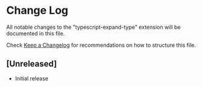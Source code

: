 # Change Log

All notable changes to the "typescript-expand-type" extension will be documented in this file.

Check [Keep a Changelog](http://keepachangelog.com/) for recommendations on how to structure this file.

## [Unreleased]

- Initial release